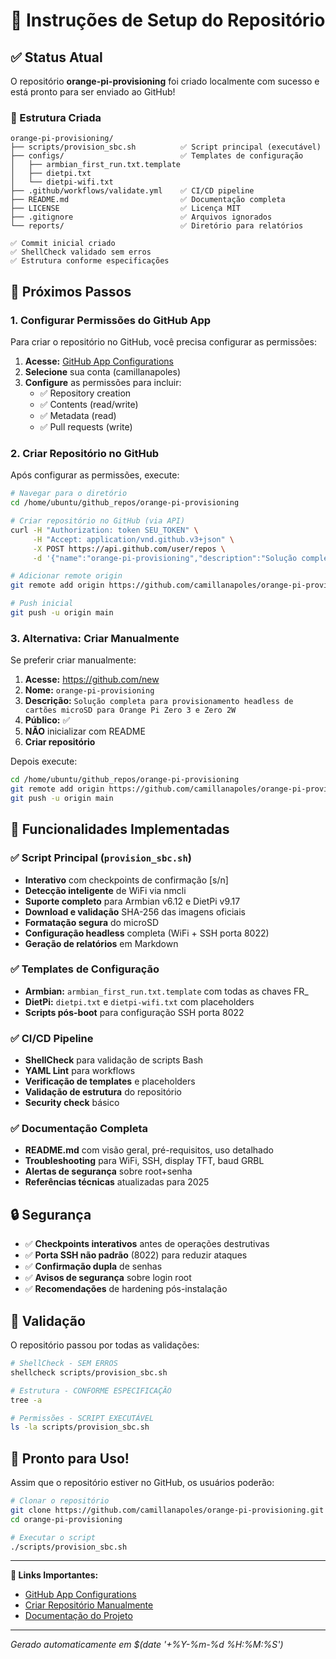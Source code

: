 # 🚀 Instruções de Setup do Repositório

## ✅ Status Atual

O repositório **orange-pi-provisioning** foi criado localmente com sucesso e está pronto para ser enviado ao GitHub!

### 📁 Estrutura Criada
```
orange-pi-provisioning/
├── scripts/provision_sbc.sh          ✅ Script principal (executável)
├── configs/                          ✅ Templates de configuração
│   ├── armbian_first_run.txt.template
│   ├── dietpi.txt
│   └── dietpi-wifi.txt
├── .github/workflows/validate.yml    ✅ CI/CD pipeline
├── README.md                         ✅ Documentação completa
├── LICENSE                           ✅ Licença MIT
├── .gitignore                        ✅ Arquivos ignorados
└── reports/                          ✅ Diretório para relatórios

✅ Commit inicial criado
✅ ShellCheck validado sem erros
✅ Estrutura conforme especificações
```

## 🔧 Próximos Passos

### 1. Configurar Permissões do GitHub App

Para criar o repositório no GitHub, você precisa configurar as permissões:

1. **Acesse:** [GitHub App Configurations](https://github.com/apps/abacusai/installations/select_target)
2. **Selecione** sua conta (camillanapoles)
3. **Configure** as permissões para incluir:
   - ✅ Repository creation
   - ✅ Contents (read/write)
   - ✅ Metadata (read)
   - ✅ Pull requests (write)

### 2. Criar Repositório no GitHub

Após configurar as permissões, execute:

```bash
# Navegar para o diretório
cd /home/ubuntu/github_repos/orange-pi-provisioning

# Criar repositório no GitHub (via API)
curl -H "Authorization: token SEU_TOKEN" \
     -H "Accept: application/vnd.github.v3+json" \
     -X POST https://api.github.com/user/repos \
     -d '{"name":"orange-pi-provisioning","description":"Solução completa para provisionamento headless de cartões microSD para Orange Pi Zero 3 e Zero 2W","private":false}'

# Adicionar remote origin
git remote add origin https://github.com/camillanapoles/orange-pi-provisioning.git

# Push inicial
git push -u origin main
```

### 3. Alternativa: Criar Manualmente

Se preferir criar manualmente:

1. **Acesse:** https://github.com/new
2. **Nome:** `orange-pi-provisioning`
3. **Descrição:** `Solução completa para provisionamento headless de cartões microSD para Orange Pi Zero 3 e Zero 2W`
4. **Público:** ✅
5. **NÃO** inicializar com README
6. **Criar repositório**

Depois execute:
```bash
cd /home/ubuntu/github_repos/orange-pi-provisioning
git remote add origin https://github.com/camillanapoles/orange-pi-provisioning.git
git push -u origin main
```

## 🎯 Funcionalidades Implementadas

### ✅ Script Principal (`provision_sbc.sh`)
- **Interativo** com checkpoints de confirmação [s/n]
- **Detecção inteligente** de WiFi via nmcli
- **Suporte completo** para Armbian v6.12 e DietPi v9.17
- **Download e validação** SHA-256 das imagens oficiais
- **Formatação segura** do microSD
- **Configuração headless** completa (WiFi + SSH porta 8022)
- **Geração de relatórios** em Markdown

### ✅ Templates de Configuração
- **Armbian:** `armbian_first_run.txt.template` com todas as chaves FR_
- **DietPi:** `dietpi.txt` e `dietpi-wifi.txt` com placeholders
- **Scripts pós-boot** para configuração SSH porta 8022

### ✅ CI/CD Pipeline
- **ShellCheck** para validação de scripts Bash
- **YAML Lint** para workflows
- **Verificação de templates** e placeholders
- **Validação de estrutura** do repositório
- **Security check** básico

### ✅ Documentação Completa
- **README.md** com visão geral, pré-requisitos, uso detalhado
- **Troubleshooting** para WiFi, SSH, display TFT, baud GRBL
- **Alertas de segurança** sobre root+senha
- **Referências técnicas** atualizadas para 2025

## 🔒 Segurança

- ✅ **Checkpoints interativos** antes de operações destrutivas
- ✅ **Porta SSH não padrão** (8022) para reduzir ataques
- ✅ **Confirmação dupla** de senhas
- ✅ **Avisos de segurança** sobre login root
- ✅ **Recomendações** de hardening pós-instalação

## 🧪 Validação

O repositório passou por todas as validações:

```bash
# ShellCheck - SEM ERROS
shellcheck scripts/provision_sbc.sh

# Estrutura - CONFORME ESPECIFICAÇÃO
tree -a

# Permissões - SCRIPT EXECUTÁVEL
ls -la scripts/provision_sbc.sh
```

## 🎉 Pronto para Uso!

Assim que o repositório estiver no GitHub, os usuários poderão:

```bash
# Clonar o repositório
git clone https://github.com/camillanapoles/orange-pi-provisioning.git
cd orange-pi-provisioning

# Executar o script
./scripts/provision_sbc.sh
```

---

**🔗 Links Importantes:**
- [GitHub App Configurations](https://github.com/apps/abacusai/installations/select_target)
- [Criar Repositório Manualmente](https://github.com/new)
- [Documentação do Projeto](README.md)

---
*Gerado automaticamente em $(date '+%Y-%m-%d %H:%M:%S')*
